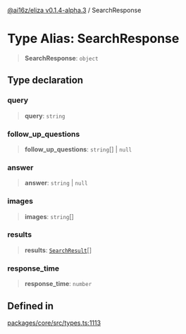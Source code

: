 [@ai16z/eliza v0.1.4-alpha.3](../index.md) / SearchResponse

# Type Alias: SearchResponse

> **SearchResponse**: `object`

## Type declaration

### query

> **query**: `string`

### follow\_up\_questions

> **follow\_up\_questions**: `string`[] \| `null`

### answer

> **answer**: `string` \| `null`

### images

> **images**: `string`[]

### results

> **results**: [`SearchResult`](SearchResult.md)[]

### response\_time

> **response\_time**: `number`

## Defined in

[packages/core/src/types.ts:1113](https://github.com/ai16z/eliza/blob/main/packages/core/src/types.ts#L1113)
